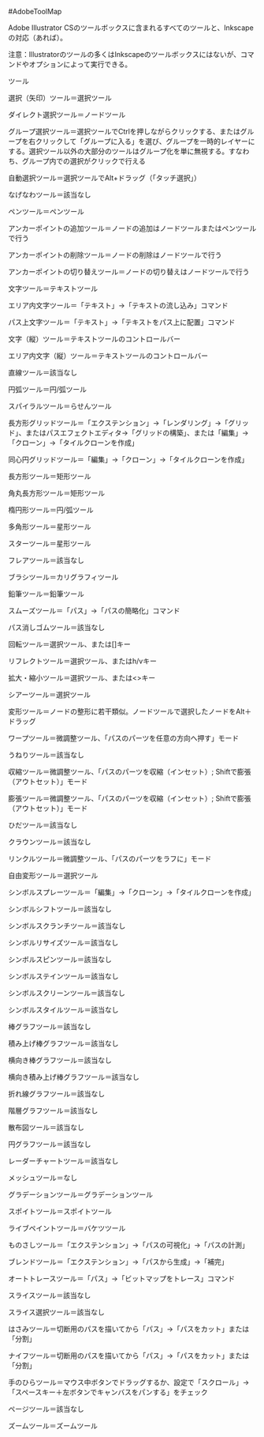 #AdobeToolMap

Adobe Illustrator CSのツールボックスに含まれるすべてのツールと、Inkscapeの対応（あれば）。

注意：Illustratorのツールの多くはInkscapeのツールボックスにはないが、コマンドやオプションによって実行できる。

ツール

選択（矢印）ツール＝選択ツール

ダイレクト選択ツール＝ノードツール

グループ選択ツール＝選択ツールでCtrlを押しながらクリックする、またはグループを右クリックして「グループに入る」を選び、グループを一時的レイヤーにする。選択ツール以外の大部分のツールはグループ化を単に無視する。すなわち、グループ内での選択がクリックで行える

自動選択ツール＝選択ツールでAlt+ドラッグ（「タッチ選択」）

なげなわツール＝該当なし

ペンツール＝ペンツール

アンカーポイントの追加ツール＝ノードの追加はノードツールまたはペンツールで行う

アンカーポイントの削除ツール＝ノードの削除はノードツールで行う

アンカーポイントの切り替えツール＝ノードの切り替えはノードツールで行う

文字ツール＝テキストツール

エリア内文字ツール＝「テキスト」→「テキストの流し込み」コマンド

パス上文字ツール＝「テキスト」→「テキストをパス上に配置」コマンド

文字（縦）ツール＝テキストツールのコントロールバー

エリア内文字（縦）ツール＝テキストツールのコントロールバー

直線ツール＝該当なし

円弧ツール＝円/弧ツール

スパイラルツール＝らせんツール

長方形グリッドツール＝「エクステンション」→「レンダリング」→「グリッド」、またはパスエフェクトエディタ→「グリッドの構築」、または「編集」→「クローン」→「タイルクローンを作成」

同心円グリッドツール＝「編集」→「クローン」→「タイルクローンを作成」

長方形ツール＝矩形ツール

角丸長方形ツール＝矩形ツール

楕円形ツール＝円/弧ツール

多角形ツール＝星形ツール

スターツール＝星形ツール

フレアツール＝該当なし

ブラシツール＝カリグラフィツール

鉛筆ツール＝鉛筆ツール

スムーズツール＝「パス」→「パスの簡略化」コマンド

パス消しゴムツール＝該当なし

回転ツール＝選択ツール、または[]キー

リフレクトツール＝選択ツール、またはh/vキー

拡大・縮小ツール＝選択ツール、または<>キー

シアーツール＝選択ツール

変形ツール＝ノードの整形に若干類似。ノードツールで選択したノードをAlt＋ドラッグ

ワープツール＝微調整ツール、「パスのパーツを任意の方向へ押す」モード

うねりツール＝該当なし

収縮ツール＝微調整ツール、「パスのパーツを収縮（インセット）; Shiftで膨張（アウトセット）」モード

膨張ツール＝微調整ツール、「パスのパーツを収縮（インセット）; Shiftで膨張（アウトセット）」モード

ひだツール＝該当なし

クラウンツール＝該当なし

リンクルツール＝微調整ツール、「パスのパーツをラフに」モード

自由変形ツール＝選択ツール

シンボルスプレーツール＝「編集」→「クローン」→「タイルクローンを作成」

シンボルシフトツール＝該当なし

シンボルスクランチツール＝該当なし

シンボルリサイズツール＝該当なし

シンボルスピンツール＝該当なし

シンボルステインツール＝該当なし

シンボルスクリーンツール＝該当なし

シンボルスタイルツール＝該当なし

棒グラフツール＝該当なし

積み上げ棒グラフツール＝該当なし

横向き棒グラフツール＝該当なし

横向き積み上げ棒グラフツール＝該当なし

折れ線グラフツール＝該当なし

階層グラフツール＝該当なし

散布図ツール＝該当なし

円グラフツール＝該当なし

レーダーチャートツール＝該当なし

メッシュツール＝なし

グラデーションツール＝グラデーションツール

スポイトツール＝スポイトツール

ライブペイントツール＝バケツツール

ものさしツール＝「エクステンション」→「パスの可視化」→「パスの計測」

ブレンドツール＝「エクステンション」→「パスから生成」→「補完」

オートトレースツール＝「パス」→「ビットマップをトレース」コマンド

スライスツール＝該当なし

スライス選択ツール＝該当なし

はさみツール＝切断用のパスを描いてから「パス」→「パスをカット」または「分割」

ナイフツール＝切断用のパスを描いてから「パス」→「パスをカット」または「分割」

手のひらツール＝マウス中ボタンでドラッグするか、設定で「スクロール」→「スペースキー＋左ボタンでキャンバスをパンする」をチェック

ページツール＝該当なし

ズームツール＝ズームツール
